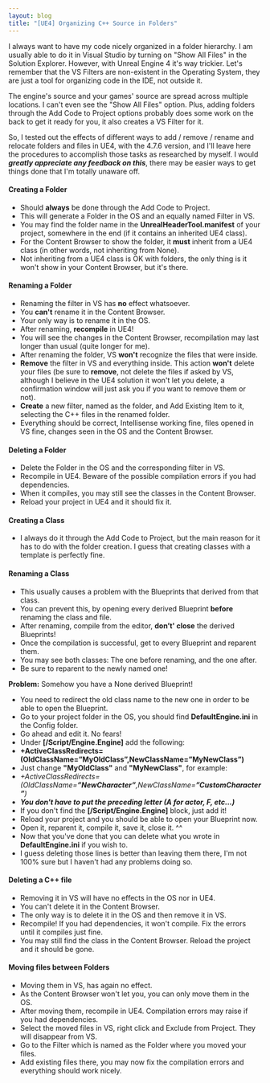```yaml
---
layout: blog
title: "[UE4] Organizing C++ Source in Folders"
---
```


I always want to have my code nicely organized in a folder hierarchy. I am usually able to do it in Visual Studio by turning on "Show All Files" in the Solution Explorer. However, with Unreal Engine 4 it's way trickier. Let's remember that the VS Filters are non-existent in the Operating System, they are just a tool for organizing code in the IDE, not outside it.

The engine's source and your games' source are spread across multiple locations. I can't even see the "Show All Files" option. Plus, adding folders through the Add Code to Project options probably does some work on the back to get it ready for you, it also creates a VS Filter for it.

So, I tested out the effects of different ways to add / remove / rename and relocate folders and files in UE4, with the 4.7.6 version, and I'll leave here the procedures to accomplish those tasks as researched by myself. I would ***greatly appreciate any feedback on this***, there may be easier ways to get things done that I'm totally unaware off.

#### Creating a Folder
* Should **always** be done through the Add Code to Project.
* This will generate a Folder in the OS and an equally named Filter in VS.
* You may find the folder name in the **UnrealHeaderTool.manifest** of your project, somewhere in the end (if it contains an inherited UE4 class).
* For the Content Browser to show the folder, it **must** inherit from a UE4 class (in other words, not inheriting from None).
* Not inheriting from a UE4 class is OK with folders, the only thing is it won't show in your Content Browser, but it's there.

#### Renaming a Folder
* Renaming the filter in VS has **no** effect whatsoever.
* You **can't** rename it in the Content Browser.
* Your only way is to rename it in the OS.
* After renaming, **recompile** in UE4!
* You will see the changes in the Content Browser, recompilation may last longer than usual (quite longer for me).
* After renaming the folder, VS **won't** recognize the files that were inside.
* **Remove** the filter in VS and everything inside. This action **won't** delete your files (be sure to **remove**, not delete the files if asked by VS, although I believe in the UE4 solution it won't let you delete, a confirmation window will just ask you if you want to remove them or not).
* **Create** a new filter, named as the folder, and Add Existing Item to it, selecting the C++ files in the renamed folder.
* Everything should be correct, Intellisense working fine, files opened in VS fine, changes seen in the OS and the Content Browser.

#### Deleting a Folder
* Delete the Folder in the OS and the corresponding filter in VS.
* Recompile in UE4. Beware of the possible compilation errors if you had dependencies.
* When it compiles, you may still see the classes in the Content Browser.
* Reload your project in UE4 and it should fix it.

#### Creating a Class
* I always do it through the Add Code to Project, but the main reason for it has to do with the folder creation. I guess that creating classes with a template is perfectly fine.

#### Renaming a Class
* This usually causes a problem with the Blueprints that derived from that class.
* You can prevent this, by opening every derived Blueprint **before** renaming the class and file.
* After renaming, compile from the editor, **don’t' close** the derived Blueprints!
* Once the compilation is successful, get to every Blueprint and reparent them.
* You may see both classes: The one before renaming, and the one after.
* Be sure to reparent to the newly named one!

**Problem:** Somehow you have a None derived Blueprint!
* You need to redirect the old class name to the new one in order to be able to open the Blueprint.
* Go to your project folder in the OS, you should find **DefaultEngine.ini** in the Config folder.
* Go ahead and edit it. No fears!
* Under **[/Script/Engine.Engine]** add the following:
* **+ActiveClassRedirects=(OldClassName=”MyOldClass”,NewClassName=”MyNewClass”)**
* Just change **"MyOldClass"** and **"MyNewClass"**, for example:
* *+ActiveClassRedirects=(OldClassName=**”NewCharacter”**,NewClassName=**”CustomCharacter”**)*
* ***You don't have to put the preceding letter (A for actor, F, etc...)***
* If you don't find the **[/Script/Engine.Engine]** block, just add it!
* Reload your project and you should be able to open your Blueprint now.
* Open it, reparent it, compile it, save it, close it. ^^
* Now that you've done that you can delete what you wrote in **DefaultEngine.ini** if you wish to.
* I guess deleting those lines is better than leaving them there, I'm not 100% sure but I haven't had any problems doing so.

#### Deleting a C++ file
* Removing it in VS will have no effects in the OS nor in UE4.
* You can't delete it in the Content Browser.
* The only way is to delete it in the OS and then remove it in VS.
* Recompile! If you had dependencies, it won't compile. Fix the errors until it compiles just fine.
* You may still find the class in the Content Browser. Reload the project and it should be gone.

#### Moving files between Folders
* Moving them in VS, has again no effect.
* As the Content Browser won't let you, you can only move them in the OS.
* After moving them, recompile in UE4. Compilation errors may raise if you had dependencies.
* Select the moved files in VS, right click and Exclude from Project. They will disappear from VS.
* Go to the Filter which is named as the Folder where you moved your files.
* Add existing files there, you may now fix the compilation errors and everything should work nicely.

